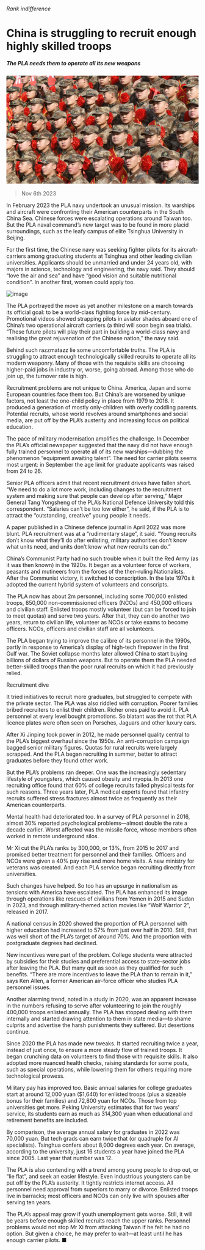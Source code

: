 ###### Rank indifference

# China is struggling to recruit enough highly skilled troops 

##### The PLA needs them to operate all its new weapons 

![image](images/20231111_SRP549.jpg) 

> Nov 6th 2023 

In February 2023 the PLA navy undertook an unusual mission. Its warships and aircraft were confronting their American counterparts in the South China Sea. Chinese forces were escalating operations around Taiwan too. But the PLA naval command’s new target was to be found in more placid surroundings, such as the leafy campus of elite Tsinghua University in Beijing.

For the first time, the Chinese navy was seeking fighter pilots for its aircraft-carriers among graduating students at Tsinghua and other leading civilian universities. Applicants should be unmarried and under 24 years old, with majors in science, technology and engineering, the navy said. They should “love the air and sea” and have “good vision and suitable nutritional condition”. In another first, women could apply too.

![image](images/20231111_SRC833.png) 


The PLA portrayed the move as yet another milestone on a march towards its official goal: to be a world-class fighting force by mid-century. Promotional videos showed strapping pilots in aviator shades aboard one of China’s two operational aircraft carriers (a third will soon begin sea trials). “These future pilots will play their part in building a world-class navy and realising the great rejuvenation of the Chinese nation,” the navy said.

Behind such razzmatazz lie some uncomfortable truths. The PLA is struggling to attract enough technologically skilled recruits to operate all its modern weaponry. Many of those with the requisite skills are choosing higher-paid jobs in industry or, worse, going abroad. Among those who do join up, the turnover rate is high.

Recruitment problems are not unique to China. America, Japan and some European countries face them too. But China’s are worsened by unique factors, not least the one-child policy in place from 1979 to 2016. It produced a generation of mostly only-children with overly coddling parents. Potential recruits, whose world revolves around smartphones and social media, are put off by the PLA’s austerity and increasing focus on political education.

The pace of military modernisation amplifies the challenge. In December the PLA’s official newspaper suggested that the navy did not have enough fully trained personnel to operate all of its new warships—dubbing the phenomenon “equipment awaiting talent”. The need for carrier pilots seems most urgent: in September the age limit for graduate applicants was raised from 24 to 26.

Senior PLA officers admit that recent recruitment drives have fallen short. “We need to do a lot more work, including changes to the recruitment system and making sure that people can develop after serving,” Major General Tang Yongsheng of the PLA’s National Defence University told this correspondent. “Salaries can’t be too low either”, he said, if the PLA is to attract the “outstanding, creative” young people it needs.

A paper published in a Chinese defence journal in April 2022 was more blunt. PLA recruitment was at a “rudimentary stage”, it said. “Young recruits don’t know what they’ll do after enlisting, military authorities don’t know what units need, and units don’t know what new recruits can do.”

China’s Communist Party had no such trouble when it built the Red Army (as it was then known) in the 1920s. It began as a volunteer force of workers, peasants and mutineers from the forces of the then-ruling Nationalists. After the Communist victory, it switched to conscription. In the late 1970s it adopted the current hybrid system of volunteers and conscripts.

The PLA now has about 2m personnel, including some 700,000 enlisted troops, 850,000 non-commissioned officers (NCOs) and 450,000 officers and civilian staff. Enlisted troops mostly volunteer (but can be forced to join to meet quotas) and serve two years. After that, they can do another two years, return to civilian life, volunteer as NCOs or take exams to become officers. NCOs, officers and civilian staff are all volunteers.

The PLA began trying to improve the calibre of its personnel in the 1990s, partly in response to America’s display of high-tech firepower in the first Gulf war. The Soviet collapse months later allowed China to start buying billions of dollars of Russian weapons. But to operate them the PLA needed better-skilled troops than the poor rural recruits on which it had previously relied.

Recruitment dive

It tried initiatives to recruit more graduates, but struggled to compete with the private sector. The PLA was also riddled with corruption. Poorer families bribed recruiters to enlist their children. Richer ones paid to avoid it. PLA personnel at every level bought promotions. So blatant was the rot that PLA licence plates were often seen on Porsches, Jaguars and other luxury cars.

After Xi Jinping took power in 2012, he made personnel quality central to the PLA’s biggest overhaul since the 1950s. An anti-corruption campaign bagged senior military figures. Quotas for rural recruits were largely scrapped. And the PLA began recruiting in summer, better to attract graduates before they found other work.

But the PLA’s problems ran deeper. One was the increasingly sedentary lifestyle of youngsters, which caused obesity and myopia. In 2013 one recruiting office found that 60% of college recruits failed physical tests for such reasons. Three years later, PLA medical experts found that infantry recruits suffered stress fractures almost twice as frequently as their American counterparts.

Mental health had deteriorated too. In a survey of PLA personnel in 2016, almost 30% reported psychological problems—almost double the rate a decade earlier. Worst affected was the missile force, whose members often worked in remote underground silos.


Mr Xi cut the PLA’s ranks by 300,000, or 13%, from 2015 to 2017 and promised better treatment for personnel and their families. Officers and NCOs were given a 40% pay rise and more home visits. A new ministry for veterans was created. And each PLA service began recruiting directly from universities.

Such changes have helped. So too has an upsurge in nationalism as tensions with America have escalated. The PLA has enhanced its image through operations like rescues of civilians from Yemen in 2015 and Sudan in 2023, and through military-themed action movies like “Wolf Warrior 2”, released in 2017.

A national census in 2020 showed the proportion of PLA personnel with higher education had increased to 57% from just over half in 2010. Still, that was well short of the PLA’s target of around 70%. And the proportion with postgraduate degrees had declined.

New incentives were part of the problem. College students were attracted by subsidies for their studies and preferential access to state-sector jobs after leaving the PLA. But many quit as soon as they qualified for such benefits. “There are more incentives to leave the PLA than to remain in it,” says Ken Allen, a former American air-force officer who studies PLA personnel issues.

Another alarming trend, noted in a study in 2020, was an apparent increase in the numbers refusing to serve after volunteering to join the roughly 400,000 troops enlisted annually. The PLA has stopped dealing with them internally and started drawing attention to them in state media—to shame culprits and advertise the harsh punishments they suffered. But desertions continue.

Since 2020 the PLA has made new tweaks. It started recruiting twice a year, instead of just once, to ensure a more steady flow of trained troops. It began crunching data on volunteers to find those with requisite skills. It also adopted more nuanced health checks, raising standards for some posts, such as special operations, while lowering them for others requiring more technological prowess.

Military pay has improved too. Basic annual salaries for college graduates start at around 12,000 yuan ($1,640) for enlisted troops (plus a sizeable bonus for their families) and 72,800 yuan for NCOs. Those from top universities get more. Peking University estimates that for two years’ service, its students earn as much as 314,300 yuan when educational and retirement benefits are included.

By comparison, the average annual salary for graduates in 2022 was 70,000 yuan. But tech grads can earn twice that (or quadruple for AI specialists). Tsinghua confers about 8,000 degrees each year. On average, according to the university, just 16 students a year have joined the PLA since 2005. Last year that number was 12. 

The PLA is also contending with a trend among young people to drop out, or “lie flat”, and seek an easier lifestyle. Even industrious youngsters can be put off by the PLA’s austerity. It tightly restricts internet access. All personnel need approval from superiors to marry or divorce. Enlisted troops live in barracks; most officers and NCOs can only live with spouses after serving ten years.

The PLA’s appeal may grow if youth unemployment gets worse. Still, it will be years before enough skilled recruits reach the upper ranks. Personnel problems would not stop Mr Xi from attacking Taiwan if he felt he had no option. But given a choice, he may prefer to wait—at least until he has enough carrier pilots. ■


